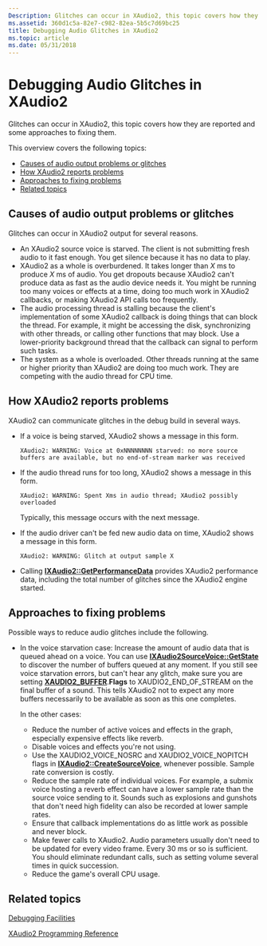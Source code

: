 ```yaml
---
Description: Glitches can occur in XAudio2, this topic covers how they are reported and some approaches to fixing them.
ms.assetid: 360d1c5a-82e7-c982-82ea-5b5c7d69bc25
title: Debugging Audio Glitches in XAudio2
ms.topic: article
ms.date: 05/31/2018
---
```


# Debugging Audio Glitches in XAudio2

Glitches can occur in XAudio2, this topic covers how they are reported and some approaches to fixing them.

This overview covers the following topics:

-   [Causes of audio output problems or glitches](#causes-of-audio-output-problems-or-glitches)
-   [How XAudio2 reports problems](#how-xaudio2-reports-problems)
-   [Approaches to fixing problems](#approaches-to-fixing-problems)
-   [Related topics](#related-topics)

## Causes of audio output problems or glitches

Glitches can occur in XAudio2 output for several reasons.

-   An XAudio2 source voice is starved. The client is not submitting fresh audio to it fast enough. You get silence because it has no data to play.
-   XAudio2 as a whole is overburdened. It takes longer than *X* ms to produce *X* ms of audio. You get dropouts because XAudio2 can't produce data as fast as the audio device needs it. You might be running too many voices or effects at a time, doing too much work in XAudio2 callbacks, or making XAudio2 API calls too frequently.
-   The audio processing thread is stalling because the client's implementation of some XAudio2 callback is doing things that can block the thread. For example, it might be accessing the disk, synchronizing with other threads, or calling other functions that may block. Use a lower-priority background thread that the callback can signal to perform such tasks.
-   The system as a whole is overloaded. Other threads running at the same or higher priority than XAudio2 are doing too much work. They are competing with the audio thread for CPU time.

## How XAudio2 reports problems

XAudio2 can communicate glitches in the debug build in several ways.

-   If a voice is being starved, XAudio2 shows a message in this form.

    ``` syntax
    XAudio2: WARNING: Voice at 0xNNNNNNNN starved: no more source buffers are available, but no end-of-stream marker was received
    ```

-   If the audio thread runs for too long, XAudio2 shows a message in this form.

    ``` syntax
    XAudio2: WARNING: Spent Xms in audio thread; XAudio2 possibly overloaded
    ```

    Typically, this message occurs with the next message.

-   If the audio driver can't be fed new audio data on time, XAudio2 shows a message in this form.

    ``` syntax
    XAudio2: WARNING: Glitch at output sample X
    ```

-   Calling [**IXAudio2::GetPerformanceData**](/windows/win32/api/xaudio2/nf-xaudio2-ixaudio2-getperformancedata) provides XAudio2 performance data, including the total number of glitches since the XAudio2 engine started.

## Approaches to fixing problems

Possible ways to reduce audio glitches include the following.

-   In the voice starvation case: Increase the amount of audio data that is queued ahead on a voice. You can use [**IXAudio2SourceVoice::GetState**](/windows/win32/api/xaudio2/nf-xaudio2-ixaudio2sourcevoice-getstate) to discover the number of buffers queued at any moment. If you still see voice starvation errors, but can't hear any glitch, make sure you are setting [**XAUDIO2\_BUFFER**](/windows/desktop/api/xaudio2/ns-xaudio2-xaudio2_buffer).**Flags** to XAUDIO2\_END\_OF\_STREAM on the final buffer of a sound. This tells XAudio2 not to expect any more buffers necessarily to be available as soon as this one completes.

    In the other cases:

    -   Reduce the number of active voices and effects in the graph, especially expensive effects like reverb.
    -   Disable voices and effects you're not using.
    -   Use the XAUDIO2\_VOICE\_NOSRC and XAUDIO2\_VOICE\_NOPITCH flags in [**IXAudio2::CreateSourceVoice**](/windows/win32/api/xaudio2/nf-xaudio2-ixaudio2-createsourcevoice), whenever possible. Sample rate conversion is costly.
    -   Reduce the sample rate of individual voices. For example, a submix voice hosting a reverb effect can have a lower sample rate than the source voice sending to it. Sounds such as explosions and gunshots that don't need high fidelity can also be recorded at lower sample rates.
    -   Ensure that callback implementations do as little work as possible and never block.
    -   Make fewer calls to XAudio2. Audio parameters usually don't need to be updated for every video frame. Every 30 ms or so is sufficient. You should eliminate redundant calls, such as setting volume several times in quick succession.
    -   Reduce the game's overall CPU usage.

## Related topics

<dl> <dt>

[Debugging Facilities](debugging-facilities.md)
</dt> <dt>

[XAudio2 Programming Reference](programming-reference.md)
</dt> </dl>

 

 